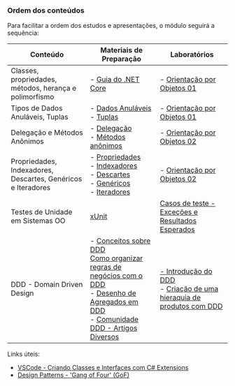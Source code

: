 ### Ordem dos conteúdos

Para facilitar a ordem dos estudos e apresentações, o módulo seguirá a sequência:

| Conteúdo                                                     | Materiais de Preparação                                             | Laboratórios                                                 |
| ------------------------------------------------------------ | ------------------------------------------------------------ | ------------------------------------------------------------ |
| Classes, propriedades, métodos, herança e polimorfismo                  | - [Guia do .NET Core](https://docs.microsoft.com/pt-br/dotnet/csharp/programming-guide/classes-and-structs/classes) | - [Orientação por Objetos 01](Laboratorio/Orientacao01.md)   |
| Tipos de Dados Anuláveis, Tuplas                             | - [Dados Anuláveis](https://docs.microsoft.com/pt-br/dotnet/csharp/nullable-references)<br />- [Tuplas](https://docs.microsoft.com/pt-br/dotnet/csharp/nullable-references) | - [Orientação por Objetos 01](Laboratorio/Orientacao01.md)   |
| Delegação e Métodos Anônimos                                 | - [Delegação](https://docs.microsoft.com/pt-br/dotnet/csharp/programming-guide/delegates/)<br />- [Métodos anônimos](https://docs.microsoft.com/pt-br/dotnet/csharp/programming-guide/statements-expressions-operators/anonymous-methods) | - [Orientação por Objetos 02](Laboratorio/Orientacao02.md)   |
| Propriedades, Indexadores, Descartes, Genéricos e Iteradores | - [Propriedades](https://docs.microsoft.com/pt-br/dotnet/csharp/properties)<br />- [Indexadores](https://docs.microsoft.com/pt-br/dotnet/csharp/indexers)<br />- [Descartes](https://docs.microsoft.com/pt-br/dotnet/csharp/discards)<br />- [Genéricos](https://docs.microsoft.com/pt-br/dotnet/csharp/programming-guide/generics/)<br />- [Iteradores](https://docs.microsoft.com/pt-br/dotnet/csharp/iterators) | - [Orientação por Objetos 02](Laboratorio/Orientacao02.md)   |
| Testes de Unidade em Sistemas OO | [xUnit](https://docs.microsoft.com/pt-br/dotnet/core/testing/unit-testing-with-dotnet-test) | [Casos de teste - Exceções e Resultados Esperados](Laboratorio/Testes.md) |
| DDD - Domain Driven Design   | - [Conceitos sobre DDD](http://www.agileandart.com/2010/07/16/ddd-introducao-a-domain-driven-design/) <br> [Como organizar regras de negócios com o DDD](https://blog.sapiensworks.com/post/2017/08/23/Handling-Business-Rules-DDD) <br> - [Desenho de Agregados em DDD](http://dddcommunity.org/library/vernon_2011/) <br> - [Comunidade DDD - Artigos Diversos](http://dddcommunity.org)  | [- Introdução do DDD ](Laboratorio/DDD01.md)<br />- [Criação de uma hieraquia de produtos com DDD](Laboratorio/DDD-Extensao.md) |


Links úteis:

- [VSCode - Criando Classes e Interfaces com C# Extensions](https://medium.com/@renato.groffe/net-core-visual-studio-code-criando-rapidamente-classes-e-interfaces-com-c-extensions-e73bad83e867)
- [Design Patterns - 'Gang of Four' (GoF)](https://pt.wikipedia.org/wiki/Padr%C3%A3o_de_projeto_de_software)

